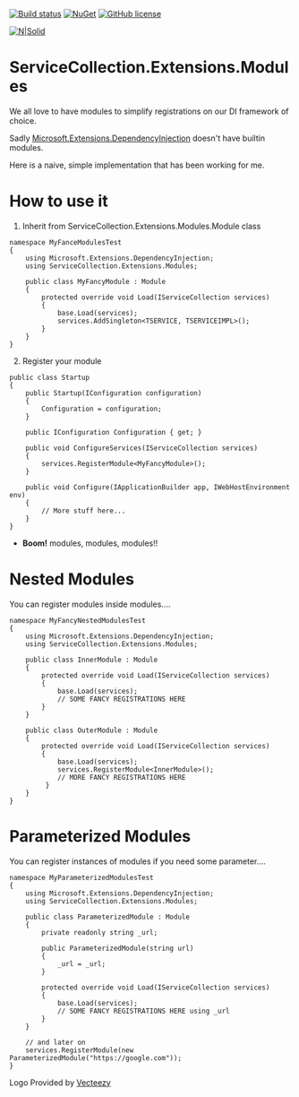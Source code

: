 [![Build status](https://ci.appveyor.com/api/projects/status/fe8xe21h78b1c6ij?svg=true)](https://ci.appveyor.com/project/dariogriffo/servicecollection-extensions-modules)
[![NuGet](https://img.shields.io/nuget/v/ServiceCollection.Extensions.Modules.svg?style=flat)](https://www.nuget.org/packages/ServiceCollection.Extensions.Modules/) 
[![GitHub license](https://img.shields.io/github/license/griffo-io/ServiceCollection.Extensions.Modules.svg)](https://raw.githubusercontent.com/griffo-io/ServiceCollection.Extensions.Modules/master/LICENSE)

[![N|Solid](https://avatars2.githubusercontent.com/u/39886363?s=200&v=4)](https://github.com/griffo-io/ServiceCollection.Extensions.Modules)


# ServiceCollection.Extensions.Modules
We all love to have modules to simplify registrations on our DI framework of choice.

Sadly [Microsoft.Extensions.DependencyInjection](https://www.nuget.org/packages/Microsoft.Extensions.DependencyInjection/) doesn't have builtin modules.

Here is a naive, simple implementation that has been working for me.

# How to use it

1. Inherit from ServiceCollection.Extensions.Modules.Module class
  
```
namespace MyFanceModulesTest
{
    using Microsoft.Extensions.DependencyInjection;
    using ServiceCollection.Extensions.Modules;

    public class MyFancyModule : Module
    {
        protected override void Load(IServiceCollection services)
        {
            base.Load(services);
            services.AddSingleton<TSERVICE, TSERVICEIMPL>();            
        }
    }
}
```

2. Register your module

```
public class Startup
{
    public Startup(IConfiguration configuration)
    {
        Configuration = configuration;
    }

    public IConfiguration Configuration { get; }

    public void ConfigureServices(IServiceCollection services)
    {
        services.RegisterModule<MyFancyModule>();
    }

    public void Configure(IApplicationBuilder app, IWebHostEnvironment env)
    {
        // More stuff here...
    }
}
```
- **Boom!** modules, modules, modules!!

# Nested Modules
You can register modules inside modules....

```
namespace MyFancyNestedModulesTest
{
    using Microsoft.Extensions.DependencyInjection;
    using ServiceCollection.Extensions.Modules;

    public class InnerModule : Module
    {
        protected override void Load(IServiceCollection services)
        {
            base.Load(services); 
            // SOME FANCY REGISTRATIONS HERE
        }
    }

    public class OuterModule : Module
    {
        protected override void Load(IServiceCollection services)
        {
            base.Load(services);
            services.RegisterModule<InnerModule>();
            // MORE FANCY REGISTRATIONS HERE
         }
    }
}
```

# Parameterized Modules
You can register instances of modules if you need some parameter....

```
namespace MyParameterizedModulesTest
{
    using Microsoft.Extensions.DependencyInjection;
    using ServiceCollection.Extensions.Modules;

    public class ParameterizedModule : Module
    {
        private readonly string _url;

        public ParameterizedModule(string url)
        {
        	_url = _url;
        }
		
        protected override void Load(IServiceCollection services)
        {
            base.Load(services); 
            // SOME FANCY REGISTRATIONS HERE using _url
        }
    }

    // and later on
    services.RegisterModule(new ParameterizedModule("https://google.com"));
}
```
  
  
Logo Provided by [Vecteezy](https://vecteezy.com)
